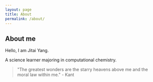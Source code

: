 ```yaml
---
layout: page
title: About
permalink: /about/
---
```


## About me
Hello, I am Jitai Yang.

A science learner majoring in computational chemistry.

> "The greatest wonders are the starry heavens above me and the moral law within me."  - Kant
